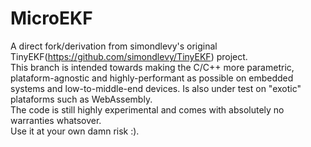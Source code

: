 # MicroEKF
A direct fork/derivation from simondlevy's original TinyEKF(https://github.com/simondlevy/TinyEKF) project.<br>
This branch is intended towards making the C/C++ more parametric, plataform-agnostic and highly-performant as possible on embedded systems and low-to-middle-end devices. Is also under test on "exotic" plataforms such as WebAssembly.<br>
The code is still highly experimental and comes with absolutely no warranties whatsover.<br>
Use it at your own damn risk :).
